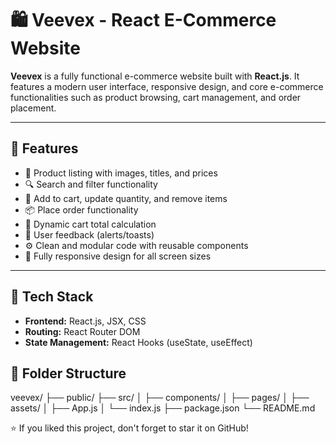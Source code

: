 # 🛍️ Veevex - React E-Commerce Website

**Veevex** is a fully functional e-commerce website built with **React.js**. It features a modern user interface, responsive design, and core e-commerce functionalities such as product browsing, cart management, and order placement.

---

## 🚀 Features

- 🏬 Product listing with images, titles, and prices  
- 🔍 Search and filter functionality  
- 🛒 Add to cart, update quantity, and remove items  
- 📦 Place order functionality  
- 🧾 Dynamic cart total calculation  
- 💬 User feedback (alerts/toasts)  
- ⚙️ Clean and modular code with reusable components  
- 📱 Fully responsive design for all screen sizes  

---

## 🔧 Tech Stack

- **Frontend:** React.js, JSX, CSS  
- **Routing:** React Router DOM  
- **State Management:** React Hooks (useState, useEffect)  


## 📂 Folder Structure
veevex/
├── public/
├── src/
│ ├── components/
│ ├── pages/
│ ├── assets/
│ ├── App.js
│ └── index.js
├── package.json
└── README.md

⭐ If you liked this project, don't forget to star it on GitHub!

